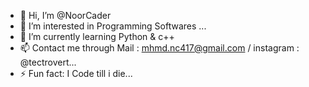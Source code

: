 - 👋 Hi, I’m @NoorCader
- 👀 I’m interested in Programming Softwares ...
- 🌱 I’m currently learning Python & c++
- 📫 Contact me through Mail : mhmd.nc417@gmail.com / instagram : @tectrovert...
- ⚡ Fun fact: I Code till i die...

<!---
NoorCader/NoorCader is a ✨ special ✨ repository because its `README.md` (this file) appears on your GitHub profile.
You can click the Preview link to take a look at your changes.
--->
